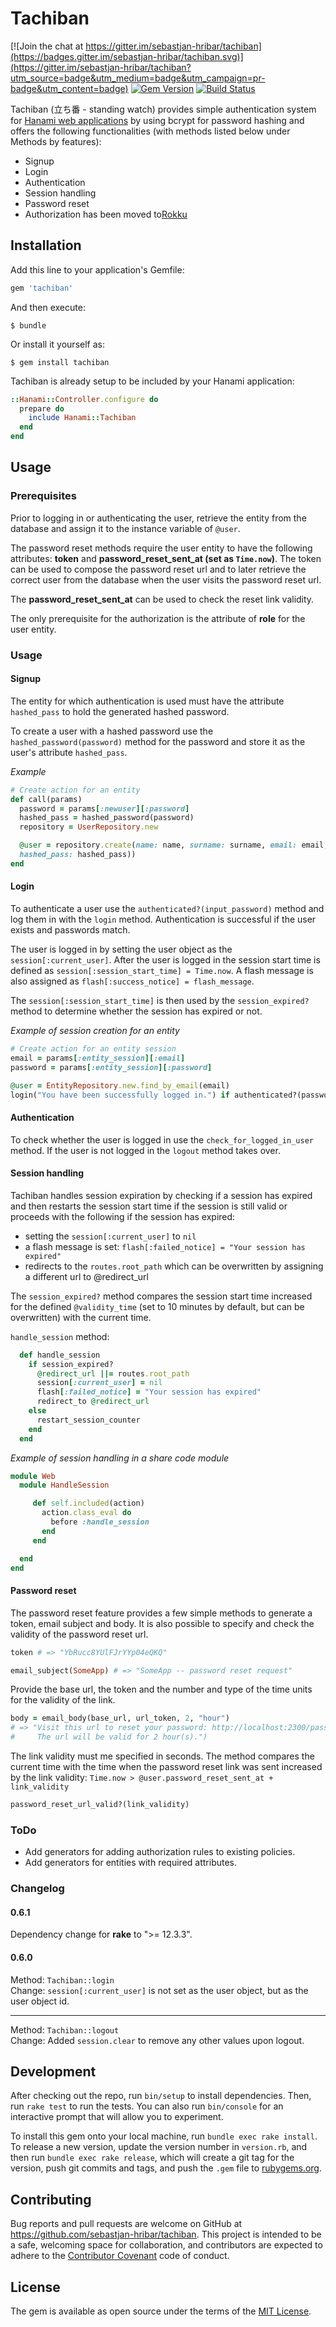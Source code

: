 # Tachiban

[![Join the chat at https://gitter.im/sebastjan-hribar/tachiban](https://badges.gitter.im/sebastjan-hribar/tachiban.svg)](https://gitter.im/sebastjan-hribar/tachiban?utm_source=badge&utm_medium=badge&utm_campaign=pr-badge&utm_content=badge) [![Gem Version](https://badge.fury.io/rb/tachiban.svg)](https://badge.fury.io/rb/tachiban) [![Build Status](https://travis-ci.org/sebastjan-hribar/tachiban.svg?branch=master)](https://travis-ci.org/sebastjan-hribar/tachiban)

Tachiban (立ち番 - standing watch) provides simple authentication system for [Hanami web applications](http://hanamirb.org/) by using bcrypt for password hashing and
offers the following functionalities (with methods listed below
  under Methods by features):
- Signup
- Login
- Authentication
- Session handling
- Password reset
- Authorization has been moved to[Rokku](https://github.com/sebastjan-hribar/rokku) 

## Installation

 Add this line to your application's Gemfile:

```ruby
gem 'tachiban'
```

And then execute:

    $ bundle

Or install it yourself as:

    $ gem install tachiban

Tachiban is already setup to be included by your Hanami application:

```ruby
::Hanami::Controller.configure do
  prepare do
    include Hanami::Tachiban
  end
end
```

## Usage

### Prerequisites
Prior to logging in or authenticating the user, retrieve the entity from the
database and assign it to the instance variable of `@user`.

The password reset methods require the user entity to have the following attributes:
**token** and **password_reset_sent_at (set as `Time.now`)**. The token can be used to compose
 the password reset url and to later retrieve the correct user from
the database when the user visits the password reset url.

The **password_reset_sent_at** can be used to check the reset link validity.

The only prerequisite for the authorization is the attribute of **role** for the user entity.


### Usage

#### Signup
The entity for which authentication is used must have the
attribute `hashed_pass` to hold the generated hashed password.

To create a user with a hashed password use the `hashed_password(password)`
method for the password and store it as the user's attribute `hashed_pass`.

*Example*

```ruby
# Create action for an entity
def call(params)
  password = params[:newuser][:password]
  hashed_pass = hashed_password(password)
  repository = UserRepository.new

  @user = repository.create(name: name, surname: surname, email: email,
  hashed_pass: hashed_pass))
end
```

#### Login
To authenticate a user use the `authenticated?(input_password)` method and log
them in with the `login` method. Authentication is successful if the user exists and passwords match.

The user is logged in by setting the user object as the `session[:current_user]`.
After the user is logged in the session start time is defined as
`session[:session_start_time] = Time.now`. A flash message is also
assigned as `flash[:success_notice] = flash_message`.

The `session[:session_start_time]` is then used by the `session_expired?`
method to determine whether the session has expired or not.

*Example of session creation for an entity*

```ruby
# Create action for an entity session
email = params[:entity_session][:email]
password = params[:entity_session][:password]

@user = EntityRepository.new.find_by_email(email)
login("You have been successfully logged in.") if authenticated?(password)
```


#### Authentication
To check whether the user is logged in use the `check_for_logged_in_user` method.
If the user is not logged in the `logout` method takes over.


#### Session handling
Tachiban handles session expiration by checking if a session has
expired and then restarts the session start time if the session
is still valid or proceeds with the following if the session
has expired:

- setting the `session[:current_user]` to `nil`
- a flash message is set: `flash[:failed_notice] = "Your session has expired"`
- redirects to the `routes.root_path` which can be overwritten by assigning
a different url to @redirect_url


The `session_expired?` method compares the session start time
increased for the defined `@validity_time` (set to 10 minutes
by default, but can be overwritten) with the current time.

`handle_session` method:
```ruby
  def handle_session
    if session_expired?
      @redirect_url ||= routes.root_path
      session[:current_user] = nil
      flash[:failed_notice] = "Your session has expired"
      redirect_to @redirect_url
    else
      restart_session_counter
    end
  end
```

*Example of session handling in a share code module*

```ruby
module Web
  module HandleSession

     def self.included(action)
       action.class_eval do
         before :handle_session
       end
     end

  end
end
```


#### Password reset
The password reset feature provides a few simple methods to generate a
token, email subject and body. It is also possible to specify and
check the validity of the password reset url.

```ruby
token # => "YbRucc8YUlFJrYYp04eQKQ"
```

```ruby
email_subject(SomeApp) # => "SomeApp -- password reset request"
```


Provide the base url, the token and the number and type of the time units
 for the validity of the link.

```ruby
body = email_body(base_url, url_token, 2, "hour")
# => "Visit this url to reset your password: http://localhost:2300/passwordupdate/asdasdasdaerwrw.
#     The url will be valid for 2 hour(s).")
```

The link validity must me specified in seconds. The method compares the
current time with the time when the password reset link was sent increased
by the link validity: `Time.now > @user.password_reset_sent_at + link_validity`

```ruby
password_reset_url_valid?(link_validity)
```


### ToDo

- Add generators for adding authorization rules to existing policies.
- Add generators for entities with required attributes.


### Changelog

#### 0.6.1

Dependency change for **rake** to ">= 12.3.3".


#### 0.6.0

Method: `Tachiban::login`
<br>Change:
`session[:current_user]` is not set as the user object, but as the user object id.
***
Method: `Tachiban::logout`
<br>Change:
Added `session.clear` to remove any other values upon logout.



## Development

After checking out the repo, run `bin/setup` to install dependencies. Then, run `rake test` to run the tests. You can also run `bin/console` for an interactive prompt that will allow you to experiment.

To install this gem onto your local machine, run `bundle exec rake install`. To release a new version, update the version number in `version.rb`, and then run `bundle exec rake release`, which will create a git tag for the version, push git commits and tags, and push the `.gem` file to [rubygems.org](https://rubygems.org).

## Contributing

Bug reports and pull requests are welcome on GitHub at https://github.com/sebastjan-hribar/tachiban. This project is intended to be a safe, welcoming space for collaboration, and contributors are expected to adhere to the [Contributor Covenant](http://contributor-covenant.org) code of conduct.


## License

The gem is available as open source under the terms of the [MIT License](http://opensource.org/licenses/MIT).
